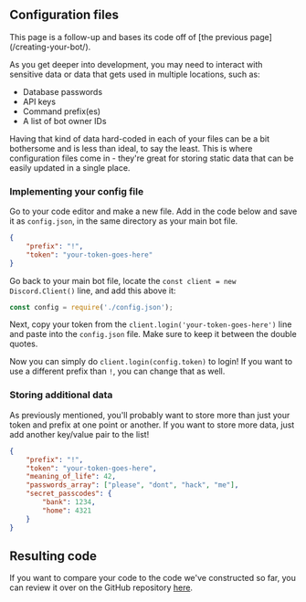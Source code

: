## Configuration files

<p class="tip">This page is a follow-up and bases its code off of [the previous page](/creating-your-bot/).</p>

As you get deeper into development, you may need to interact with sensitive data or data that gets used in multiple locations, such as:

* Database passwords
* API keys
* Command prefix(es)
* A list of bot owner IDs

Having that kind of data hard-coded in each of your files can be a bit bothersome and is less than ideal, to say the least. This is where configuration files come in - they're great for storing static data that can be easily updated in a single place.

### Implementing your config file

Go to your code editor and make a new file. Add in the code below and save it as `config.json`, in the same directory as your main bot file.

```json
{
	"prefix": "!",
	"token": "your-token-goes-here"
}
```

Go back to your main bot file, locate the `const client = new Discord.Client()` line, and add this above it:

```js
const config = require('./config.json');
```

Next, copy your token from the `client.login('your-token-goes-here')` line and paste into the `config.json` file. Make sure to keep it between the double quotes.

Now you can simply do `client.login(config.token)` to login! If you want to use a different prefix than `!`, you can change that as well.

### Storing additional data

As previously mentioned, you'll probably want to store more than just your token and prefix at one point or another. If you want to store more data, just add another key/value pair to the list!

```json
{
	"prefix": "!",
	"token": "your-token-goes-here",
	"meaning_of_life": 42,
	"passwords_array": ["please", "dont", "hack", "me"],
	"secret_passcodes": {
		"bank": 1234,
		"home": 4321
	}
}
```

## Resulting code

If you want to compare your code to the code we've constructed so far, you can review it over on the GitHub repository [here](https://github.com/discordjs/guide/tree/master/code-samples/creating-your-bot/configuration-files).
